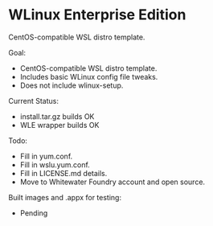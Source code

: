 # WLinux Enterprise Edition

CentOS-compatible WSL distro template.

Goal:

- CentOS-compatible WSL distro template.
- Includes basic WLinux config file tweaks.
- Does not include wlinux-setup.

Current Status:

- install.tar.gz builds OK
- WLE wrapper builds OK

Todo:

- Fill in yum.conf.
- Fill in wslu.yum.conf.
- Fill in LICENSE.md details.
- Move to Whitewater Foundry account and open source.

Built images and .appx for testing: 

- Pending
